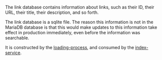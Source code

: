 The link database contains information about links,
such as their ID, their URL, their title, their description,
and so forth.

The link database is a sqlite file.  The reason this information
is not in the MariaDB database is that this would make updates to
this information take effect in production immediately, even before
the information was searchable.

It is constructed by the [loading-process](../../processes/loading-process), and consumed 
by the [index-service](../../services-core/index-service).